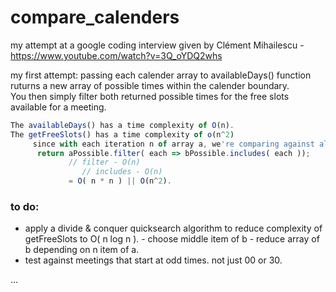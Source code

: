 # compare_calenders
my attempt at a google coding interview given by Clément Mihailescu - https://www.youtube.com/watch?v=3Q_oYDQ2whs

my first attempt:
  passing each calender array to availableDays() function ruturns a new array of possible times within the calender boundary.  
  You then simply filter both returned possible times for the free slots available for a meeting. 
 
 ```javascript
 The availableDays() has a time complexity of O(n). 
 The getFreeSlots() has a time complexity of o(n^2)
      since with each iteration n of array a, we're comparing against all n of array b.
       return aPossible.filter( each => bPossible.includes( each ));
              // filter - O(n)
                 // includes - O(n)
              = O( n * n ) || O(n^2).
```
### to do:
 - apply a divide & conquer quicksearch algorithm to reduce complexity of getFreeSlots to O( n log n ).
          - choose middle item of b
              - reduce array of b depending on n item of a.
 - test against meetings that start at odd times. not just 00 or 30.


...
